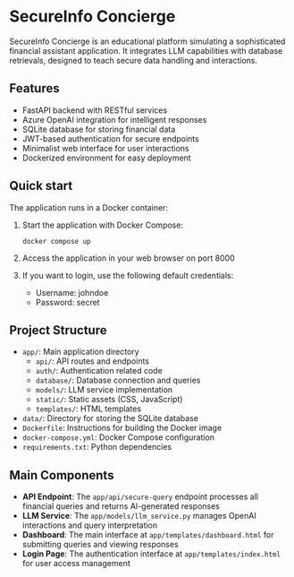 # SecureInfo Concierge

SecureInfo Concierge is an educational platform simulating a sophisticated financial assistant application. It integrates LLM capabilities with database retrievals, designed to teach secure data handling and interactions.

## Features

- FastAPI backend with RESTful services
- Azure OpenAI integration for intelligent responses
- SQLite database for storing financial data
- JWT-based authentication for secure endpoints
- Minimalist web interface for user interactions
- Dockerized environment for easy deployment

## Quick start

The application runs in a Docker container:

1. Start the application with Docker Compose:

   ```
   docker compose up
   ```

2. Access the application in your web browser on port 8000

3. If you want to login, use the following default credentials:
   - Username: johndoe
   - Password: secret

## Project Structure

- `app/`: Main application directory
  - `api/`: API routes and endpoints
  - `auth/`: Authentication related code
  - `database/`: Database connection and queries
  - `models/`: LLM service implementation
  - `static/`: Static assets (CSS, JavaScript)
  - `templates/`: HTML templates
- `data/`: Directory for storing the SQLite database
- `Dockerfile`: Instructions for building the Docker image
- `docker-compose.yml`: Docker Compose configuration
- `requirements.txt`: Python dependencies

## Main Components

- **API Endpoint**: The `app/api/secure-query` endpoint processes all financial queries and returns AI-generated responses
- **LLM Service**: The `app/models/llm_service.py` manages OpenAI interactions and query interpretation
- **Dashboard**: The main interface at `app/templates/dashboard.html` for submitting queries and viewing responses
- **Login Page**: The authentication interface at `app/templates/index.html` for user access management

